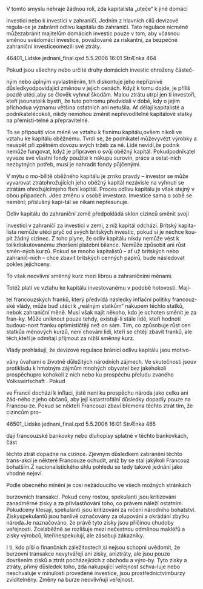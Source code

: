 
V tomto smyslu nehraje žádnou roli, zda kapitalista „uteče“ k jiné domácí

investici nebo k investici v zahraničí. Jedním z hlavních cílů devizové regula-ce je zabránit odlivu kapitálu do zahraničí. Tato regulace nicméně můžezabránit majitelům domácích investic pouze v tom, aby včasnou směnou svédomácí investice, považované za riskantní, za bezpečné zahraniční investiceomezili své ztráty.

46401_Lidske jednani_final.qxd 5.5.2006 16:01 StrÆnka 464

Pokud jsou všechny nebo určité druhy domácích investic ohroženy částeč-

ným nebo úplným vyvlastněním, trh diskontuje jeho nepříznivé důsledkyodpovídající změnou v jejich cenách. Když k tomu dojde, je příliš pozdě utéci,aby se člověk vyhnul škodám. Malou ztrátu utrpí jen ti investoři, kteří jsounatolik bystří, že tuto pohromu předvídali v době, kdy o jejím příchodua významu většina ostatních ani netušila. Ať dělají kapitalisté a podnikatelécokoli, nikdy nemohou změnit nepřevoditelné kapitálové statky na přemísti-telné a přepravitelné.

To se připouští více méně ve vztahu k fixnímu kapitálu,ovšem nikoli ve vztahu ke kapitálu oběžnému. Tvrdí se, že podnikatel můževyvézt výrobky a neuspět při zpětném dovozu svých tržeb za ně. Lidé nevidí,že podnik nemůže fungovat, když je připraven o svůj oběžný kapitál. Pokudpodnikatel vyveze své vlastní fondy použité k nákupu surovin, práce a ostat-ních nezbytných potřeb, musí je nahradit fondy půjčenými.

V mýtu o mo-bilitě oběžného kapitálu je zrnko pravdy – investor se může vyvarovat ztrátohrožujících jeho oběžný kapitál nezávisle na vyhnutí se ztrátám ohrožujícímjeho fixní kapitál. Proces odlivu kapitálu je však stejný v obou případech. Jdeo změnu v osobě investora. Investice sama o sobě se nemění; příslušný kapi-tál se nikam nepřesunuje.

Odliv kapitálu do zahraniční země předpokládá sklon cizinců směnit svoji

investici v zahraničí za investici v zemi, z níž kapitál odchází. Britský kapita-lista nemůže utéci pryč od svých britských investic, pokud si je nechce kou-pit žádný cizinec. Z toho plyne, že odliv kapitálu nikdy nemůže vést k tolikdiskutovanému zhoršení platební bilance. Nemůže způsobit ani růst směn-ných kurzů. Pokud se mnoho kapitalistů – ať už britských nebo zahranič-ních – chce zbavit britských cenných papírů, bude následovat pokles jejichceny.

To však neovlivní směnný kurz mezi librou a zahraničními měnami.

Totéž platí ve vztahu ke kapitálu investovanému v podobě hotovosti. Maji-

tel francouzských franků, který předvídá následky inflační politiky francouz-ské vlády, může buď utéci k „reálným statkům“ nákupem těchto statků, nebok zahraniční měně. Musí však najít někoho, kdo je ochoten směnit je za fran-ky. Může uniknout pouze tehdy, existují-li stále lidé, kteří hodnotí budouc-nost franku optimističtěji než on sám. Tím, co způsobuje růst cen statkůa měnových kurzů, není chování lidí, kteří se chtějí zbavit franků, ale těch,kteří je odmítají přijmout za nižší směnný kurz.

Vlády prohlašují, že devizové regulace bránící odlivu kapitálu jsou motivo-

vány úvahami o životně důležitých národních zájmech. Ve skutečnosti jsouv protikladu k hmotným zájmům mnohých obyvatel bez jakéhokoli prospěchupro kohokoli z nich nebo ku prospěchu přeludu zvaného Volkswirtschaft . Pokud

ve Francii dochází k inflaci, jistě není ku prospěchu národa jako celku ani žád-ného z jeho občanů, aby její katastrofální důsledky dopadly pouze na Francou-ze. Pokud se někteří Francouzi zbaví břemena těchto ztrát tím, že cizincům pro-

46501_Lidske jednani_final.qxd 5.5.2006 16:01 StrÆnka 465

dají francouzské bankovky nebo dluhopisy splatné v těchto bankovkách, část

těchto ztrát dopadne na cizince. Zjevným důsledkem zabránění těchto trans-akcí je některé Francouze ochudit, aniž by se stal jakýkoli Francouz bohatším.Z nacionalistického úhlu pohledu se tedy takové jednání jako vhodné nejeví.

Podle obecného mínění je cosi nežádoucího ve všech možných stránkách

burzovních transakcí. Pokud ceny rostou, spekulanti jsou kritizováni zanadměrné zisky a za přivlastňování toho, co právem náleží ostatním. Pokudceny klesají, spekulanti jsou kritizováni za ničení národního bohatství. Ziskyspekulantů jsou hanlivě označovány za olupování a okrádání zbytku národa.Je naznačováno, že právě tyto zisky jsou příčinou chudoby veřejnosti. Zcelaběžně se rozlišuje mezi nečestnou odměnou makléřů a zisky výrobců, kteřínespekulují, ale zásobují zákazníky.

I ti, kdo píší o finančních záležitostech,si nejsou schopni uvědomit, že burzovní transakce nevytvářejí ani zisky, aniztráty, ale jsou pouze dovršením zisků a ztrát pocházejících z obchodu a výro-by. Tyto zisky a ztráty, přímý důsledek toho, zda nakupující veřejnost schva-luje nebo neschvaluje v minulosti provedené investice, jsou prostřednictvímburzy zviditelněny. Změny na burze neovlivňují veřejnost.

